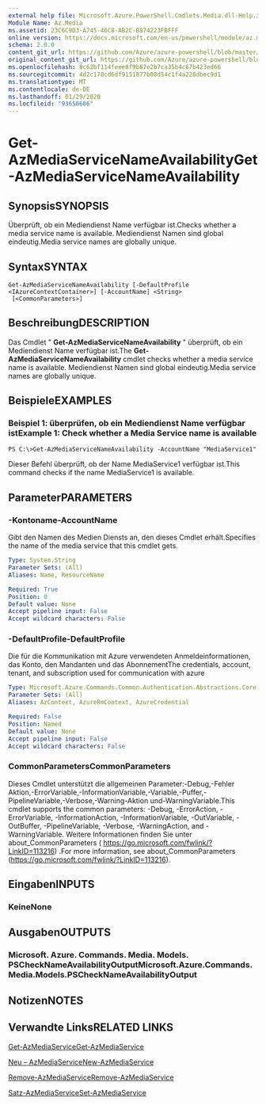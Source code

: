 ```yaml
---
external help file: Microsoft.Azure.PowerShell.Cmdlets.Media.dll-Help.xml
Module Name: Az.Media
ms.assetid: 23C6C9D3-A745-46C8-AB2C-B874223FBFFF
online version: https://docs.microsoft.com/en-us/powershell/module/az.media/get-azmediaservicenameavailability
schema: 2.0.0
content_git_url: https://github.com/Azure/azure-powershell/blob/master/src/Media/Media/help/Get-AzMediaServiceNameAvailability.md
original_content_git_url: https://github.com/Azure/azure-powershell/blob/master/src/Media/Media/help/Get-AzMediaServiceNameAvailability.md
ms.openlocfilehash: 8c62bf114feee8f9b87e2b7ca35b4c67b423ed66
ms.sourcegitcommit: 4d2c178cd6df9151877b08d54c1f4a228dbec9d1
ms.translationtype: MT
ms.contentlocale: de-DE
ms.lasthandoff: 01/29/2020
ms.locfileid: "93650606"
---
```

# <span data-ttu-id="03203-101">Get-AzMediaServiceNameAvailability</span><span class="sxs-lookup"><span data-stu-id="03203-101">Get-AzMediaServiceNameAvailability</span></span>

## <span data-ttu-id="03203-102">Synopsis</span><span class="sxs-lookup"><span data-stu-id="03203-102">SYNOPSIS</span></span>
<span data-ttu-id="03203-103">Überprüft, ob ein Mediendienst Name verfügbar ist.</span><span class="sxs-lookup"><span data-stu-id="03203-103">Checks whether a media service name is available.</span></span>
<span data-ttu-id="03203-104">Mediendienst Namen sind global eindeutig.</span><span class="sxs-lookup"><span data-stu-id="03203-104">Media service names are globally unique.</span></span>

## <span data-ttu-id="03203-105">Syntax</span><span class="sxs-lookup"><span data-stu-id="03203-105">SYNTAX</span></span>

```
Get-AzMediaServiceNameAvailability [-DefaultProfile <IAzureContextContainer>] [-AccountName] <String>
 [<CommonParameters>]
```

## <span data-ttu-id="03203-106">Beschreibung</span><span class="sxs-lookup"><span data-stu-id="03203-106">DESCRIPTION</span></span>
<span data-ttu-id="03203-107">Das Cmdlet " **Get-AzMediaServiceNameAvailability** " überprüft, ob ein Mediendienst Name verfügbar ist.</span><span class="sxs-lookup"><span data-stu-id="03203-107">The **Get-AzMediaServiceNameAvailability** cmdlet checks whether a media service name is available.</span></span>
<span data-ttu-id="03203-108">Mediendienst Namen sind global eindeutig.</span><span class="sxs-lookup"><span data-stu-id="03203-108">Media service names are globally unique.</span></span>

## <span data-ttu-id="03203-109">Beispiele</span><span class="sxs-lookup"><span data-stu-id="03203-109">EXAMPLES</span></span>

### <span data-ttu-id="03203-110">Beispiel 1: überprüfen, ob ein Mediendienst Name verfügbar ist</span><span class="sxs-lookup"><span data-stu-id="03203-110">Example 1: Check whether a Media Service name is available</span></span>
```
PS C:\>Get-AzMediaServiceNameAvailability -AccountName "MediaService1"
```

<span data-ttu-id="03203-111">Dieser Befehl überprüft, ob der Name MediaService1 verfügbar ist.</span><span class="sxs-lookup"><span data-stu-id="03203-111">This command checks if the name MediaService1 is available.</span></span>

## <span data-ttu-id="03203-112">Parameter</span><span class="sxs-lookup"><span data-stu-id="03203-112">PARAMETERS</span></span>

### <span data-ttu-id="03203-113">-Kontoname</span><span class="sxs-lookup"><span data-stu-id="03203-113">-AccountName</span></span>
<span data-ttu-id="03203-114">Gibt den Namen des Medien Diensts an, den dieses Cmdlet erhält.</span><span class="sxs-lookup"><span data-stu-id="03203-114">Specifies the name of the media service that this cmdlet gets.</span></span>

```yaml
Type: System.String
Parameter Sets: (All)
Aliases: Name, ResourceName

Required: True
Position: 0
Default value: None
Accept pipeline input: False
Accept wildcard characters: False
```

### <span data-ttu-id="03203-115">-DefaultProfile</span><span class="sxs-lookup"><span data-stu-id="03203-115">-DefaultProfile</span></span>
<span data-ttu-id="03203-116">Die für die Kommunikation mit Azure verwendeten Anmeldeinformationen, das Konto, den Mandanten und das Abonnement</span><span class="sxs-lookup"><span data-stu-id="03203-116">The credentials, account, tenant, and subscription used for communication with azure</span></span>

```yaml
Type: Microsoft.Azure.Commands.Common.Authentication.Abstractions.Core.IAzureContextContainer
Parameter Sets: (All)
Aliases: AzContext, AzureRmContext, AzureCredential

Required: False
Position: Named
Default value: None
Accept pipeline input: False
Accept wildcard characters: False
```

### <span data-ttu-id="03203-117">CommonParameters</span><span class="sxs-lookup"><span data-stu-id="03203-117">CommonParameters</span></span>
<span data-ttu-id="03203-118">Dieses Cmdlet unterstützt die allgemeinen Parameter:-Debug,-Fehler Aktion,-ErrorVariable,-InformationVariable,-Variable,-Puffer,-PipelineVariable,-Verbose,-Warning-Aktion und-WarningVariable.</span><span class="sxs-lookup"><span data-stu-id="03203-118">This cmdlet supports the common parameters: -Debug, -ErrorAction, -ErrorVariable, -InformationAction, -InformationVariable, -OutVariable, -OutBuffer, -PipelineVariable, -Verbose, -WarningAction, and -WarningVariable.</span></span> <span data-ttu-id="03203-119">Weitere Informationen finden Sie unter about_CommonParameters ( https://go.microsoft.com/fwlink/?LinkID=113216) .</span><span class="sxs-lookup"><span data-stu-id="03203-119">For more information, see about_CommonParameters (https://go.microsoft.com/fwlink/?LinkID=113216).</span></span>

## <span data-ttu-id="03203-120">Eingaben</span><span class="sxs-lookup"><span data-stu-id="03203-120">INPUTS</span></span>

### <span data-ttu-id="03203-121">Keine</span><span class="sxs-lookup"><span data-stu-id="03203-121">None</span></span>

## <span data-ttu-id="03203-122">Ausgaben</span><span class="sxs-lookup"><span data-stu-id="03203-122">OUTPUTS</span></span>

### <span data-ttu-id="03203-123">Microsoft. Azure. Commands. Media. Models. PSCheckNameAvailabilityOutput</span><span class="sxs-lookup"><span data-stu-id="03203-123">Microsoft.Azure.Commands.Media.Models.PSCheckNameAvailabilityOutput</span></span>

## <span data-ttu-id="03203-124">Notizen</span><span class="sxs-lookup"><span data-stu-id="03203-124">NOTES</span></span>

## <span data-ttu-id="03203-125">Verwandte Links</span><span class="sxs-lookup"><span data-stu-id="03203-125">RELATED LINKS</span></span>

[<span data-ttu-id="03203-126">Get-AzMediaService</span><span class="sxs-lookup"><span data-stu-id="03203-126">Get-AzMediaService</span></span>](./Get-AzMediaService.md)

[<span data-ttu-id="03203-127">Neu – AzMediaService</span><span class="sxs-lookup"><span data-stu-id="03203-127">New-AzMediaService</span></span>](./New-AzMediaService.md)

[<span data-ttu-id="03203-128">Remove-AzMediaService</span><span class="sxs-lookup"><span data-stu-id="03203-128">Remove-AzMediaService</span></span>](./Remove-AzMediaService.md)

[<span data-ttu-id="03203-129">Satz-AzMediaService</span><span class="sxs-lookup"><span data-stu-id="03203-129">Set-AzMediaService</span></span>](./Set-AzMediaService.md)


